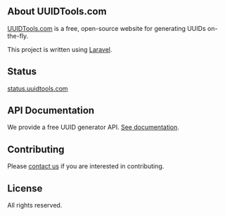 ## About UUIDTools.com

[UUIDTools.com](https://www.uuidtools.com) is a free, open-source website for generating UUIDs on-the-fly.

This project is written using [Laravel](https://laravel.com/).

## Status

[status.uuidtools.com](https://status.uuidtools.com/)

## API Documentation

We provide a free UUID generator API. [See documentation](https://www.uuidtools.com/docs).

## Contributing

Please [contact us](https://www.uuidtools.com/contact) if you are interested in contributing.

## License

All rights reserved.
